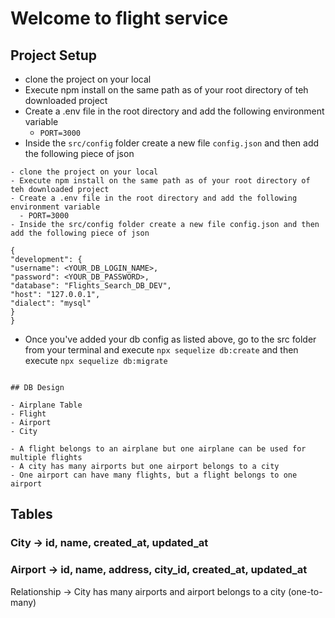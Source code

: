 # Welcome to flight service

## Project Setup

- clone the project on your local
- Execute npm install on the same path as of your root directory of teh downloaded project
- Create a .env file in the root directory and add the following environment variable
  - `PORT=3000`
- Inside the `src/config` folder create a new file `config.json` and then add the following piece of json

```
- clone the project on your local
- Execute npm install on the same path as of your root directory of teh downloaded project
- Create a .env file in the root directory and add the following environment variable
  - PORT=3000
- Inside the src/config folder create a new file config.json and then add the following piece of json

{
"development": {
"username": <YOUR_DB_LOGIN_NAME>,
"password": <YOUR_DB_PASSWORD>,
"database": "Flights_Search_DB_DEV",
"host": "127.0.0.1",
"dialect": "mysql"
}
}

```

- Once you've added your db config as listed above, go to the src folder from your terminal and execute `npx sequelize db:create`
  and then execute
  `npx sequelize db:migrate`

```

## DB Design

- Airplane Table
- Flight
- Airport
- City

- A flight belongs to an airplane but one airplane can be used for multiple flights
- A city has many airports but one airport belongs to a city
- One airport can have many flights, but a flight belongs to one airport
```

## Tables

### City -> id, name, created_at, updated_at

### Airport -> id, name, address, city_id, created_at, updated_at

Relationship -> City has many airports and airport belongs to a city (one-to-many)
